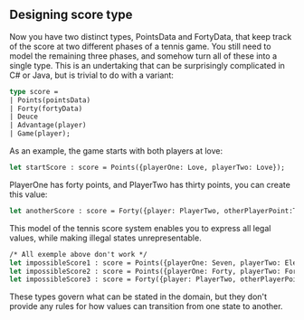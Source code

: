 ## Designing score type

Now you have two distinct types, PointsData and FortyData, that keep track of the score at two different phases of a tennis game. You still need to model the remaining three phases, and somehow turn all of these into a single type. This is an undertaking that can be surprisingly complicated in C# or Java, but is trivial to do with a variant:

```OCaml
type score =
| Points(pointsData)
| Forty(fortyData)
| Deuce
| Advantage(player)
| Game(player);
```

As an example, the game starts with both players at love:

```OCaml
let startScore : score = Points({playerOne: Love, playerTwo: Love});
```

PlayerOne has forty points, and PlayerTwo has thirty points, you can create this value:

```OCaml
let anotherScore : score = Forty({player: PlayerTwo, otherPlayerPoint:Thirty });
```

This model of the tennis score system enables you to express all legal values, while making illegal states unrepresentable.

```OCaml
/* All exemple above don't work */
let impossibleScore1 : score = Points({playerOne: Seven, playerTwo: Eleven});
let impossibleScore2 : score = Points({playerOne: Forty, playerTwo: Forty});
let impossibleScore3 : score = Forty({player: PlayerTwo, otherPlayerPoint:Forty });
```

These types govern what can be stated in the domain, but they don't provide any rules for how values can transition from one state to another.
